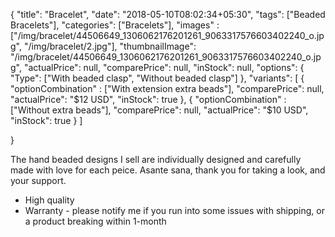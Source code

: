 {
    "title": "Bracelet",
    "date": "2018-05-10T08:02:34+05:30",
    "tags": ["Beaded Bracelets"],
    "categories": ["Bracelets"],
    "images" : ["/img/bracelet/44506649_1306062176201261_9063317576603402240_o.jpg", "/img/bracelet/2.jpg"],
    "thumbnailImage": "/img/bracelet/44506649_1306062176201261_9063317576603402240_o.jpg",
    "actualPrice": null,
    "comparePrice": null,
    "inStock": null,
    "options": {
        "Type": ["With beaded clasp", "Without beaded clasp"]
    },
    "variants":  [
        {
            "optionCombination" : ["With extension extra beads"],
            "comparePrice": null,
            "actualPrice": "$12 USD",
            "inStock": true
        },
        {
            "optionCombination" : ["Without extra beads"],
            "comparePrice": null,
            "actualPrice": "$10 USD",
            "inStock": true
        }
    ]

}

The hand beaded designs I sell are individually designed and carefully made with love for each peice. Asante sana, thank you for taking a look, and your support.

- High quality
- Warranty - please notify me if you run into some issues with shipping, or a product breaking within 1-month
